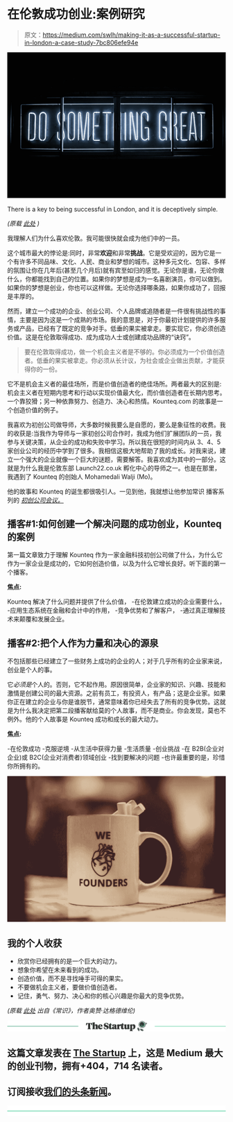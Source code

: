 # 在伦敦成功创业:案例研究

> 原文：<https://medium.com/swlh/making-it-as-a-successful-startup-in-london-a-case-study-7bc806efe94e>

![](img/c0500ba4857073b00cfa13fc6f642cab.png)

There is a key to being successful in London, and it is deceptively simple.

*(原载* [*此处*](http://commonwisdom.co.uk/making-it-as-a-successful-startup-in-london-a-case-study/) *)*

我理解人们为什么喜欢伦敦。我可能很快就会成为他们中的一员。

这个城市最大的悖论是:同时，非常**欢迎**和非常**挑战**。它是受欢迎的，因为它是一个有许多不同品味、文化、人民、商业和梦想的城市。这种多元文化、包容、多样的氛围让你在几年后(甚至几个月后)就有宾至如归的感觉。无论你是谁，无论你做什么，你都能找到自己的位置。如果你的梦想是成为一名喜剧演员，你可以做到。如果你的梦想是创业，你也可以这样做。无论你选择哪条路，如果你成功了，回报是丰厚的。

然而，建立一个成功的企业、创业公司、个人品牌或追随者是一件很有挑战性的事情，主要是因为这是一个成熟的市场。我的意思是，对于你最初计划提供的许多服务或产品，已经有了既定的竞争对手。低垂的果实被拿走。要实现它，你必须创造价值。这是在伦敦取得成功、成为成功人士或创建成功品牌的“诀窍”。

> 要在伦敦取得成功，做一个机会主义者是不够的。你必须成为一个价值创造者。低垂的果实被拿走。你必须从长计议，为社会或企业做出贡献，才能获得你的一份。

它不是机会主义者的最佳场所，而是价值创造者的绝佳场所。两者最大的区别是:机会主义者在短期内思考和行动以实现价值最大化，而价值创造者在长期内思考。一个靠狡猾；另一种依靠努力、创造力、决心和热情。Kounteq.com 的故事是一个创造价值的例子。

我喜欢为初创公司做导师，大多数时候我要么是自愿的，要么是象征性的收费。我的收获是:当我作为导师与一家初创公司合作时，我成为他们扩展团队的一员，我参与关键决策，从企业的成功和失败中学习。所以我在很短的时间内从 3、4、5 家创业公司的经历中学到了很多。我相信这极大地帮助了我的成长。对我来说，建立一个强大的企业就像一个巨大的谜题，需要解答。我喜欢成为其中的一部分。这就是为什么我是伦敦东部 Launch22.co.uk 孵化中心的导师之一。也是在那里，我遇到了 Kounteq 的创始人 Mohamedali Walji (Mo)。

他的故事和 Kounteq 的诞生都很吸引人。一见到他，我就想让他参加常识 播客系列的 [*初创公司会议。*](https://www.spreaker.com/show/startup-sessions)

## 播客#1:如何创建一个解决问题的成功创业，Kounteq 的案例

第一篇文章致力于理解 Kounteq 作为一家金融科技初创公司做了什么，为什么它作为一家企业是成功的，它如何创造价值，以及为什么它增长良好。听下面的第一个播客。

**焦点:**

Kounteq 解决了什么问题并提供了什么价值，
-在伦敦建立成功的企业需要什么，
-应用生态系统在金融和会计中的作用，
-竞争优势和了解客户，
-通过真正理解技术来颠覆和发展企业。

## 播客#2:把个人作为力量和决心的源泉

不包括那些已经建立了一些财务上成功的企业的人；对于几乎所有的企业家来说，创业是个人的事。

它*必须是*个人的。否则，它不起作用。原因很简单，企业家的知识、兴趣、技能和激情是创建公司的最大资源。之前有员工，有投资人，有产品；这是企业家。如果你正在建立的企业与你是谁脱节，通常意味着你已经失去了所有的竞争优势。这就是为什么我决定把第二段播客献给莫的个人故事，而不是商业。你会发现，莫也不例外。他的个人故事是 Kounteq 成功和成长的最大动力。

**焦点:**

-在伦敦成功
-克服逆境
-从生活中获得力量
-生活质量
-创业挑战
-在 B2B(企业对企业)或 B2C(企业对消费者)领域创业
-找到要解决的问题
-也许最重要的是，珍惜你所拥有的。

![](img/2c90ef700f18f7117a328751c7bb743b.png)

## 我的个人收获

*   欣赏你已经拥有的是一个巨大的动力。
*   想象你希望在未来看到的成功。
*   创造价值，而不是寻找唾手可得的果实。
*   不要做机会主义者，要做价值创造者。
*   记住，勇气、努力、决心和你的核心兴趣是你最大的竞争优势。

*(原载* [*此处*](http://commonwisdom.co.uk/making-it-as-a-successful-startup-in-london-a-case-study/) *出自《常识》，作者奥赞·达格德维伦)*

[![](img/308a8d84fb9b2fab43d66c117fcc4bb4.png)](https://medium.com/swlh)

## 这篇文章发表在 [The Startup](https://medium.com/swlh) 上，这是 Medium 最大的创业刊物，拥有+404，714 名读者。

## 订阅接收[我们的头条新闻](http://growthsupply.com/the-startup-newsletter/)。

[![](img/b0164736ea17a63403e660de5dedf91a.png)](https://medium.com/swlh)